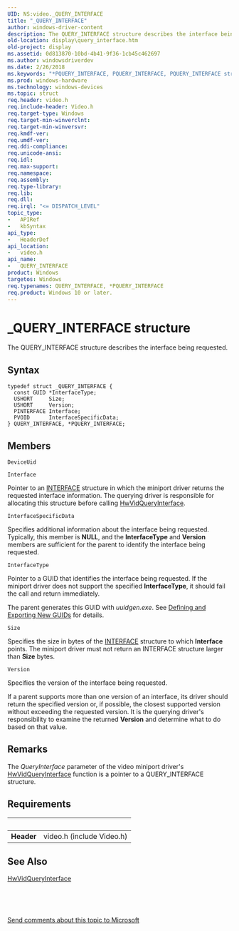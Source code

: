 ```yaml
---
UID: NS:video._QUERY_INTERFACE
title: "_QUERY_INTERFACE"
author: windows-driver-content
description: The QUERY_INTERFACE structure describes the interface being requested.
old-location: display\query_interface.htm
old-project: display
ms.assetid: 0d813870-10bd-4b41-9f36-1cb45c462697
ms.author: windowsdriverdev
ms.date: 2/26/2018
ms.keywords: "*PQUERY_INTERFACE, PQUERY_INTERFACE, PQUERY_INTERFACE structure pointer [Display Devices], QUERY_INTERFACE, QUERY_INTERFACE structure [Display Devices], Video_Structs_facaef96-c0d9-4695-8541-65e5e430f182.xml, _QUERY_INTERFACE, display.query_interface, video/PQUERY_INTERFACE, video/QUERY_INTERFACE"
ms.prod: windows-hardware
ms.technology: windows-devices
ms.topic: struct
req.header: video.h
req.include-header: Video.h
req.target-type: Windows
req.target-min-winverclnt: 
req.target-min-winversvr: 
req.kmdf-ver: 
req.umdf-ver: 
req.ddi-compliance: 
req.unicode-ansi: 
req.idl: 
req.max-support: 
req.namespace: 
req.assembly: 
req.type-library: 
req.lib: 
req.dll: 
req.irql: "<= DISPATCH_LEVEL"
topic_type:
-	APIRef
-	kbSyntax
api_type:
-	HeaderDef
api_location:
-	video.h
api_name:
-	QUERY_INTERFACE
product: Windows
targetos: Windows
req.typenames: QUERY_INTERFACE, *PQUERY_INTERFACE
req.product: Windows 10 or later.
---
```


# _QUERY_INTERFACE structure
The QUERY_INTERFACE structure describes the interface being requested.

## Syntax
````
typedef struct _QUERY_INTERFACE {
  const GUID *InterfaceType;
  USHORT     Size;
  USHORT     Version;
  PINTERFACE Interface;
  PVOID      InterfaceSpecificData;
} QUERY_INTERFACE, *PQUERY_INTERFACE;
````

## Members


`DeviceUid`



`Interface`

Pointer to an <a href="..\wdm\ns-wdm-_interface.md">INTERFACE</a> structure in which the miniport driver returns the requested interface information. The querying driver is responsible for allocating this structure before calling <a href="..\video\nc-video-pvideo_hw_query_interface.md">HwVidQueryInterface</a>.

`InterfaceSpecificData`

Specifies additional information about the interface being requested. Typically, this member is <b>NULL</b>, and the <b>InterfaceType</b> and <b>Version</b> members are sufficient for the parent to identify the interface being requested.

`InterfaceType`

Pointer to a GUID that identifies the interface being requested. If the miniport driver does not support the specified <b>InterfaceType</b>, it should fail the call and return immediately.

The parent generates this GUID with <i>uuidgen.exe</i>. See <a href="https://msdn.microsoft.com/library/windows/hardware/ff542998">Defining and Exporting New GUIDs</a> for details.

`Size`

Specifies the size in bytes of the <a href="..\wdm\ns-wdm-_interface.md">INTERFACE</a> structure to which <b>Interface</b> points. The miniport driver must not return an INTERFACE structure larger than <b>Size</b> bytes.

`Version`

Specifies the version of the interface being requested.

If a parent supports more than one version of an interface, its driver should return the specified version or, if possible, the closest supported version without exceeding the requested version. It is the querying driver's responsibility to examine the returned <b>Version</b> and determine what to do based on that value.

## Remarks
The <i>QueryInterface</i> parameter of the video miniport driver's <a href="..\video\nc-video-pvideo_hw_query_interface.md">HwVidQueryInterface</a> function is a pointer to a QUERY_INTERFACE structure.

## Requirements
| &nbsp; | &nbsp; |
| ---- |:---- |
| **Header** | video.h (include Video.h) |

## See Also

<a href="..\video\nc-video-pvideo_hw_query_interface.md">HwVidQueryInterface</a>



 

 

<a href="mailto:wsddocfb@microsoft.com?subject=Documentation%20feedback [display\display]:%20QUERY_INTERFACE structure%20 RELEASE:%20(2/26/2018)&amp;body=%0A%0APRIVACY STATEMENT%0A%0AWe use your feedback to improve the documentation. We don't use your email address for any other purpose, and we'll remove your email address from our system after the issue that you're reporting is fixed. While we're working to fix this issue, we might send you an email message to ask for more info. Later, we might also send you an email message to let you know that we've addressed your feedback.%0A%0AFor more info about Microsoft's privacy policy, see http://privacy.microsoft.com/en-us/default.aspx." title="Send comments about this topic to Microsoft">Send comments about this topic to Microsoft</a>